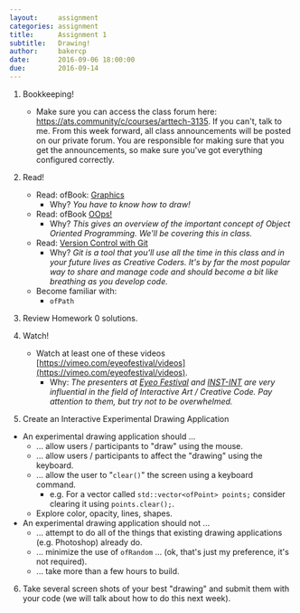 ```yaml
---
layout:     assignment
categories: assignment
title:      Assignment 1
subtitle:   Drawing!
author:     bakercp
date:       2016-09-06 18:00:00
due:        2016-09-14
---
```


1. Bookkeeping!
    - Make sure you can access the class forum here: https://ats.community/c/courses/arttech-3135.  If you can't, talk to me.  From this week forward, all class announcements will be posted on our private forum.  You are responsible for making sure that you get the announcements, so make sure you've got everything configured correctly.

2. Read!
    - Read: ofBook: [Graphics](http://openframeworks.cc/ofBook/chapters/intro_to_graphics.html)
        - Why? _You have to know how to draw!_
    - Read: ofBook [OOps!](http://openframeworks.cc/ofBook/chapters/OOPs!.html)
        - Why? _This gives an overview of the important concept of Object Oriented Programming. We'll be covering this in class._
    - Read: [Version Control with Git](http://openframeworks.cc/ofBook/chapters/version_control_with_git.html)
        - Why? _Git is a tool that you'll use all the time in this class and in your future lives as Creative Coders. It's by far the most popular way to share and manage code and should become a bit like breathing as you develop code._
    - Become familiar with:
      - `ofPath`

3. Review Homework 0 solutions.

4. Watch!
    - Watch at least one of these videos [https://vimeo.com/eyeofestival/videos](https://vimeo.com/eyeofestival/videos).
        - Why: _The presenters at [Eyeo Festival](http://eyeofestival.com/) and [INST-INT](http://inst-int.com/) are very influential in the field of Interactive Art / Creative Code.  Pay attention to them, but try not to be overwhelmed._

5. Create an Interactive Experimental Drawing Application
  - An experimental drawing application should ...
    - ... allow users / participants to "draw" using the mouse.
    - ... allow users / participants to affect the "drawing" using the keyboard.
    - ... allow the user to "`clear()`" the screen using a keyboard command.
      - e.g. For a vector called `std::vector<ofPoint> points;` consider clearing it using `points.clear();`.
    - Explore color, opacity, lines, shapes.
  - An experimental drawing application should not ...
    - ... attempt to do all of the things that existing drawing applications (e.g. Photoshop) already do.
    - ... minimize the use of `ofRandom` ... (ok, that's just my preference, it's not required).
    - ... take more than a few hours to build.

6. Take several screen shots of your best "drawing" and submit them with your code (we will talk about how to do this next week).